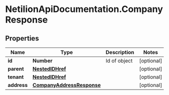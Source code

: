 # NetilionApiDocumentation.CompanyResponse

## Properties
Name | Type | Description | Notes
------------ | ------------- | ------------- | -------------
**id** | **Number** | Id of object | [optional] 
**parent** | [**NestedIDHref**](NestedIDHref.md) |  | [optional] 
**tenant** | [**NestedIDHref**](NestedIDHref.md) |  | [optional] 
**address** | [**CompanyAddressResponse**](CompanyAddressResponse.md) |  | [optional] 
